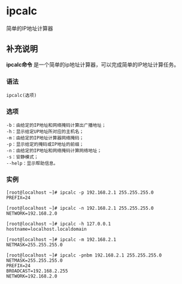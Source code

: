 #  ipcalc

简单的IP地址计算器

##  补充说明

**ipcalc命令** 是一个简单的ip地址计算器，可以完成简单的IP地址计算任务。

###  语法

    
    
    ipcalc(选项)
    

###  选项

    
    
    -b：由给定的IP地址和网络掩码计算出广播地址；
    -h：显示给定UP地址所对应的主机名；
    -m：由给定的IP地址计算器网络掩码；
    -p：显示给定的掩码或IP地址的前缀；
    -n：由给定的IP地址和网络掩码计算网络地址；
    -s：安静模式；
    --help：显示帮助信息。
    

###  实例

    
    
    [root@localhost ~]# ipcalc -p 192.168.2.1 255.255.255.0
    PREFIX=24
    
    [root@localhost ~]# ipcalc -n 192.168.2.1 255.255.255.0
    NETWORK=192.168.2.0
    
    [root@localhost ~]# ipcalc -h 127.0.0.1
    hostname=localhost.localdomain
    
    [root@localhost ~]# ipcalc -m 192.168.2.1
    NETMASK=255.255.255.0
    
    [root@localhost ~]# ipcalc -pnbm 192.168.2.1 255.255.255.0
    NETMASK=255.255.255.0
    PREFIX=24
    BROADCAST=192.168.2.255
    NETWORK=192.168.2.0
    

